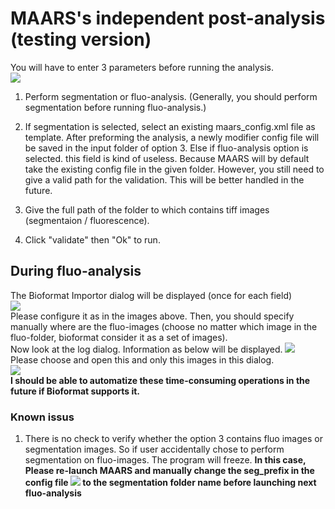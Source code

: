 # MAARS's independent post-analysis (testing version)  
You will have to enter 3 parameters before running the analysis.  
![][interface]  
1. Perform segmentation or fluo-analysis. (Generally, you should perform segmentation before running fluo-analysis.)  

2. If segmentation is selected, select an existing maars_config.xml file as template. After preforming the analysis, a newly modifier config file will be saved in the input folder of option 3. Else if fluo-analysis option is selected. this field is kind of useless. Because MAARS will by default take the existing config file in the given folder. However, you still need to give a valid path for the validation. This will be better handled in the future.  

3. Give the full path of the folder to which contains tiff images (segmentaion / fluorescence).

4. Click "validate" then "Ok" to run.  

## During fluo-analysis  
The Bioformat Importor dialog will be displayed (once for each field)  
![][importor_params]  
Please configure it as in the images above. Then, you should specify manually where are the fluo-images (choose no matter which image in the fluo-folder, bioformat consider it as a set of images).  
Now look at the log dialog. Information as below will be displayed. 
![][log1]  
Please choose and open this and only this images in this dialog.  
![][select_images]  
**I should be able to automatize these time-consuming operations in the future if Bioformat supports it.**


### Known issus
1. There is no check to verify whether the option 3 contains fluo images or segmentation images. So if user accidentally chose to perform segmentation on fluo-images.
The program will freeze. **In this case, Please re-launch MAARS and manually change the seg_prefix in the config file ![][seg_prefix_config] to the segmentation folder name before launching next fluo-analysis**   

[seg_prefix_config]: images/seg_prefix_config.png
[select_images]: images/select_images.png
[importor_params]: images/importor_configure.png
[interface]: images/interface.png
[log1]: images/log1.png
